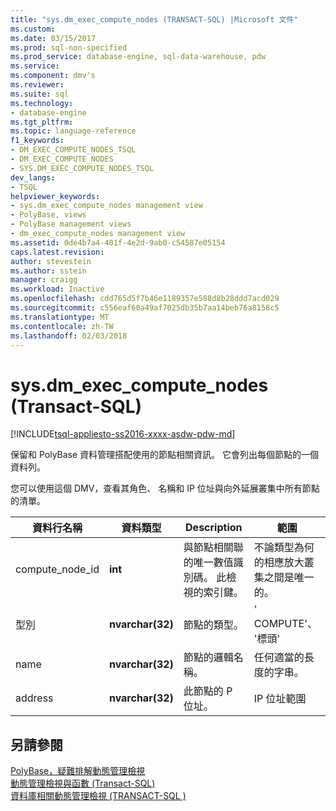 ```yaml
---
title: "sys.dm_exec_compute_nodes (TRANSACT-SQL) |Microsoft 文件"
ms.custom: 
ms.date: 03/15/2017
ms.prod: sql-non-specified
ms.prod_service: database-engine, sql-data-warehouse, pdw
ms.service: 
ms.component: dmv's
ms.reviewer: 
ms.suite: sql
ms.technology:
- database-engine
ms.tgt_pltfrm: 
ms.topic: language-reference
f1_keywords:
- DM_EXEC_COMPUTE_NODES_TSQL
- DM_EXEC_COMPUTE_NODES
- SYS.DM_EXEC_COMPUTE_NODES_TSQL
dev_langs:
- TSQL
helpviewer_keywords:
- sys.dm_exec_compute_nodes management view
- PolyBase, views
- PolyBase management views
- dm_exec_compute_nodes management view
ms.assetid: 0de4b7a4-401f-4e2d-9ab0-c54587e05154
caps.latest.revision: 
author: stevestein
ms.author: sstein
manager: craigg
ms.workload: Inactive
ms.openlocfilehash: cdd765d5f7b46e1189357e588d8b28ddd7acd029
ms.sourcegitcommit: c556eaf60a49af7025db35b7aa14beb76a8158c5
ms.translationtype: MT
ms.contentlocale: zh-TW
ms.lasthandoff: 02/03/2018
---
```

# <a name="sysdmexeccomputenodes-transact-sql"></a>sys.dm_exec_compute_nodes (Transact-SQL)
[!INCLUDE[tsql-appliesto-ss2016-xxxx-asdw-pdw-md](../../includes/tsql-appliesto-ss2016-xxxx-asdw-pdw-md.md)]

  保留和 PolyBase 資料管理搭配使用的節點相關資訊。 它會列出每個節點的一個資料列。  
  
 您可以使用這個 DMV，查看其角色、 名稱和 IP 位址與向外延展叢集中所有節點的清單。  
  
|資料行名稱|資料類型|Description|範圍|  
|-----------------|---------------|-----------------|-----------|  
|compute_node_id|**int**|與節點相關聯的唯一數值識別碼。 此檢視的索引鍵。|不論類型為何的相應放大叢集之間是唯一的。|  
|型別|**nvarchar(32)**|節點的類型。|' COMPUTE'、 '標頭'|  
|name|**nvarchar(32)**|節點的邏輯名稱。|任何適當的長度的字串。|  
|address|**nvarchar(32)**|此節點的 P 位址。|IP 位址範圍|  
  
## <a name="see-also"></a>另請參閱  
 [PolyBase，疑難排解動態管理檢視](http://msdn.microsoft.com/library/ce9078b7-a750-4f47-b23e-90b83b783d80)   
 [動態管理檢視與函數 &#40;Transact-SQL&#41;](~/relational-databases/system-dynamic-management-views/system-dynamic-management-views.md)   
 [資料庫相關動態管理檢視 &#40;TRANSACT-SQL &#41;](../../relational-databases/system-dynamic-management-views/database-related-dynamic-management-views-transact-sql.md)  
  
  
